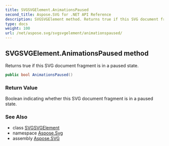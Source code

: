 ```yaml
---
title: SVGSVGElement.AnimationsPaused
second_title: Aspose.SVG for .NET API Reference
description: SVGSVGElement method. Returns true if this SVG document fragment is in a paused state
type: docs
weight: 100
url: /net/aspose.svg/svgsvgelement/animationspaused/
---
```

## SVGSVGElement.AnimationsPaused method

Returns true if this SVG document fragment is in a paused state.

```csharp
public bool AnimationsPaused()
```

### Return Value

Boolean indicating whether this SVG document fragment is in a paused state.

### See Also

* class [SVGSVGElement](../)
* namespace [Aspose.Svg](../../../aspose.svg/)
* assembly [Aspose.SVG](../../../)

